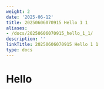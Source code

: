 ```yaml
---
weight: 2
date: '2025-06-12'
title: 20250606070915 Hello 1 1
aliases:
- /docs/20250606070915_hello_1_1/
description: ''
linkTitle: 20250606070915 Hello 1 1
type: docs
---
```


# Hello
